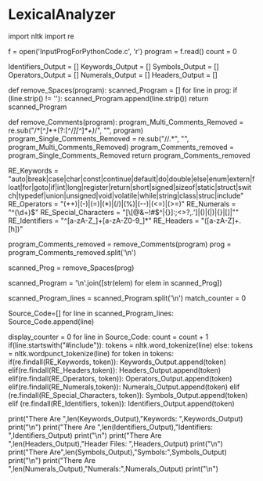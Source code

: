 # LexicalAnalyzer
import nltk
import re

f = open('InputProgForPythonCode.c', 'r')
program = f.read()
count = 0

Identifiers_Output = []
Keywords_Output = []
Symbols_Output = []
Operators_Output = []
Numerals_Output = []
Headers_Output = []

def remove_Spaces(program):
    scanned_Program = []
    for line in prog:
        if (line.strip() != ''):
            scanned_Program.append(line.strip())
    return scanned_Program 


def remove_Comments(program):
    program_Multi_Comments_Removed = re.sub("/\*[^*]*\*+(?:[^/*][^*]*\*+)*/", "", program)
    program_Single_Comments_Removed = re.sub("//.*", "", program_Multi_Comments_Removed)
    program_Comments_removed = program_Single_Comments_Removed
    return program_Comments_removed



RE_Keywords = "auto|break|case|char|const|continue|default|do|double|else|enum|extern|float|for|goto|if|int|long|register|return|short|signed|sizeof|static|struct|switch|typedef|union|unsigned|void|volatile|while|string|class|struc|include"
RE_Operators = "(\++)|(-)|(=)|(\*)|(/)|(%)|(--)|(<=)|(>=)"
RE_Numerals = "^(\d+)$"
RE_Special_Characters = "[\[@&~!#$\^\|{}\]:;<>?,\.']|\(\)|\(|\)|{}|\[\]|\""
RE_Identifiers = "^[a-zA-Z_]+[a-zA-Z0-9_]*"
RE_Headers = "([a-zA-Z]+\.[h])"


program_Comments_removed = remove_Comments(program)
prog = program_Comments_removed.split('\n')


scanned_Prog = remove_Spaces(prog)

scanned_Program = '\n'.join([str(elem) for elem in scanned_Prog])



scanned_Program_lines = scanned_Program.split('\n')
match_counter = 0


Source_Code=[]
for line in scanned_Program_lines:
        Source_Code.append(line)


display_counter = 0
for line in Source_Code:
    count = count + 1
    if(line.startswith("#include")):
        tokens = nltk.word_tokenize(line)
    else:
        tokens = nltk.wordpunct_tokenize(line)
    for token in tokens:
        if(re.findall(RE_Keywords, token)):
            Keywords_Output.append(token)
        elif(re.findall(RE_Headers,token)):
            Headers_Output.append(token)
        elif(re.findall(RE_Operators, token)):
            Operators_Output.append(token)
        elif(re.findall(RE_Numerals,token)):
            Numerals_Output.append(token)
        elif (re.findall(RE_Special_Characters, token)):
            Symbols_Output.append(token)
        elif (re.findall(RE_Identifiers, token)):
            Identifiers_Output.append(token)


print("There Are ",len(Keywords_Output),"Keywords: ",Keywords_Output)
print("\n")
print("There Are ",len(Identifiers_Output),"Identifiers: ",Identifiers_Output)
print("\n")
print("There Are ",len(Headers_Output),"Header Files: ",Headers_Output)
print("\n")
print("There Are",len(Symbols_Output),"Symbols:",Symbols_Output)
print("\n")
print("There Are ",len(Numerals_Output),"Numerals:",Numerals_Output)
print("\n")
